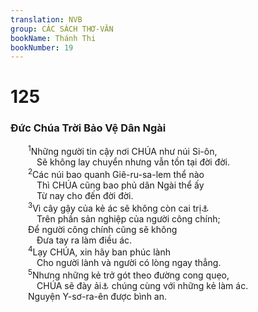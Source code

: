 ```yaml
---
translation: NVB
group: CÁC SÁCH THƠ-VĂN
bookName: Thánh Thi 
bookNumber: 19
---
```


<div class="title"><h1>125</h1><h3>Đức Chúa Trời Bảo Vệ Dân Ngài </h3></div>
<span class="verse thi_125_1">  <sup>1</sup>Những người tin cậy nơi CHÚA như núi Si-ôn, <br/>   Sẽ không lay chuyển nhưng vẫn tồn tại đời đời. <br/></span>
<span class="verse thi_125_2">  <sup>2</sup>Các núi bao quanh Giê-ru-sa-lem thể nào <br/>   Thì CHÚA cũng bao phủ dân Ngài thể ấy <br/>   Từ nay cho đến đời đời. <br/></span>
<span class="verse thi_125_3">  <sup>3</sup>Vì cây gậy của kẻ ác sẽ không còn cai trị<a data-toggle="tooltip" data-placement="bottom" title="Nt: đặt">⚓</a><br/>   Trên phần sản nghiệp của người công chính; <br/>  Để người công chính cũng sẽ không <br/>   Đưa tay ra làm điều ác. <br/></span>
<span class="verse thi_125_4">  <sup>4</sup>Lạy CHÚA, xin hãy ban phúc lành <br/>   Cho người lành và người có lòng ngay thẳng. <br/></span>
<span class="verse thi_125_5">  <sup>5</sup>Nhưng những kẻ trở gót theo đường cong quẹo, <br/>   CHÚA sẽ đày ải<a data-toggle="tooltip" data-placement="bottom" title="Ctd: trừng phạt">⚓</a> chúng cùng với những kẻ làm ác. <br/>  Nguyện Y-sơ-ra-ên được bình an. <br/></span>

